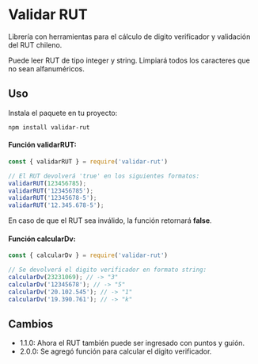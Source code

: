 # Validar RUT

Librería con herramientas para el cálculo de digito verificador y validación del RUT chileno.

Puede leer RUT de tipo integer y string. Limpiará todos los caracteres que no sean alfanuméricos.

## Uso

Instala el paquete en tu proyecto:
```
npm install validar-rut
```

#### Función **validarRUT**:

```javascript
const { validarRUT } = require('validar-rut')
```

```javascript
// El RUT devolverá 'true' en los siguientes formatos:
validarRUT(123456785);
validarRUT('123456785');
validarRUT('12345678-5');
validarRUT('12.345.678-5');
```

En caso de que el RUT sea inválido, la función retornará **false**.

#### Función **calcularDv**:

```javascript
const { calcularDv } = require('validar-rut')
```

```javascript
// Se devolverá el digito verificador en formato string:
calcularDv(23231069); // -> "3"
calcularDv('12345678'); // -> "5"
calcularDv('20.102.545'); // -> "1"
calcularDv('19.390.761'); // -> "k"
```

## Cambios

+ 1.1.0: Ahora el RUT también puede ser ingresado con puntos y guión.
+ 2.0.0: Se agregó función para calcular el digito verificador.
